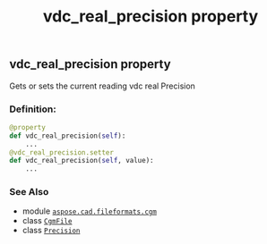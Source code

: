 ﻿---
title: vdc_real_precision property
second_title: Aspose.CAD for Python via .NET API References
description: 
type: docs
weight: 360
url: /python-net/aspose.cad.fileformats.cgm/cgmfile/vdc_real_precision/
is_root: false
---

## vdc_real_precision property


Gets or sets the current reading vdc real Precision
### Definition:
```python
@property
def vdc_real_precision(self):
    ...
@vdc_real_precision.setter
def vdc_real_precision(self, value):
    ...
```

### See Also
* module [`aspose.cad.fileformats.cgm`](../../)
* class [`CgmFile`](/cad/python-net/aspose.cad.fileformats.cgm/cgmfile)
* class [`Precision`](/cad/python-net/aspose.cad.fileformats.cgm.commands/precision)
